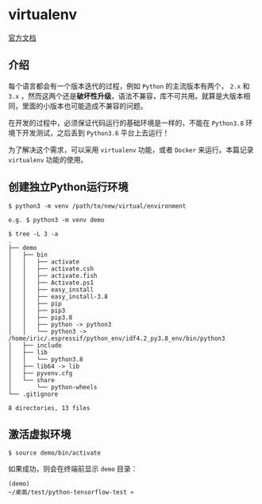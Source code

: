 # virtualenv

[官方文档](https://docs.python.org/zh-cn/3/library/venv.html#module-venv)

## 介绍

每个语言都会有一个版本迭代的过程，例如 `Python` 的主流版本有两个， `2.x` 和 `3.x` ，然而这两个还是**破坏性升级**，语法不兼容，库不可共用。就算是大版本相同，里面的小版本也可能造成不兼容的问题。

在开发的过程中，必须保证代码运行的基础环境是一样的，不能在 `Python3.8` 环境下开发测试，之后丢到 `Python3.6` 平台上去运行！

为了解决这个需求，可以采用 `virtualenv` 功能，或者 `Docker` 来运行。本篇记录 `virtualenv` 功能的使用。

## 创建独立Python运行环境

``` shell
$ python3 -m venv /path/to/new/virtual/environment

e.g. $ python3 -m venv demo

$ tree -L 3 -a
.
├── demo
│   ├── bin
│   │   ├── activate
│   │   ├── activate.csh
│   │   ├── activate.fish
│   │   ├── Activate.ps1
│   │   ├── easy_install
│   │   ├── easy_install-3.8
│   │   ├── pip
│   │   ├── pip3
│   │   ├── pip3.8
│   │   ├── python -> python3
│   │   └── python3 -> /home/iric/.espressif/python_env/idf4.2_py3.8_env/bin/python3
│   ├── include
│   ├── lib
│   │   └── python3.8
│   ├── lib64 -> lib
│   ├── pyvenv.cfg
│   └── share
│       └── python-wheels
└── .gitignore

8 directories, 13 files
```

## 激活虚拟环境

``` shell
$ source demo/bin/activate
```

如果成功，则会在终端前显示 `demo` 目录：

``` shell
(demo) 
~/桌面/test/python-tensorflow-test » 
```
